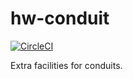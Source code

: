# hw-conduit

[![CircleCI](https://circleci.com/gh/haskell-works/hw-conduit.svg?style=svg)](https://circleci.com/gh/haskell-works/hw-conduit)

Extra facilities for conduits.
